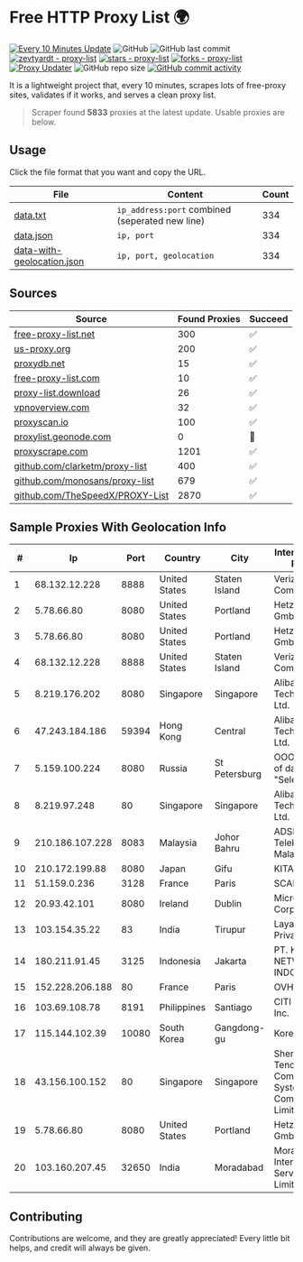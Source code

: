 
# Free HTTP Proxy List 🌍

[![Every 10 Minutes Update](https://github.com/mertguvencli/http-proxy-list/actions/workflows/main.yml/badge.svg?branch=main)](https://github.com/mertguvencli/http-proxy-list/actions/workflows/main.yml)
![GitHub](https://img.shields.io/github/license/mertguvencli/http-proxy-list)
![GitHub last commit](https://img.shields.io/github/last-commit/mertguvencli/http-proxy-list)
[![zevtyardt - proxy-list](https://img.shields.io/static/v1?label=zevtyardt&message=proxy-list&color=blue&logo=github)](https://github.com/zevtyardt/proxy-list "Go to GitHub repo")
[![stars - proxy-list](https://img.shields.io/github/stars/zevtyardt/proxy-list?style=social)](https://github.com/zevtyardt/proxy-list)
[![forks - proxy-list](https://img.shields.io/github/forks/zevtyardt/proxy-list?style=social)](https://github.com/zevtyardt/proxy-list)
[![Proxy Updater](https://github.com/zevtyardt/proxy-list/workflows/Proxy%20Updater/badge.svg)](https://github.com/zevtyardt/proxy-list/actions?query=workflow:"Proxy+Updater")
![GitHub repo size](https://img.shields.io/github/repo-size/zevtyardt/proxy-list)
[![GitHub commit activity](https://img.shields.io/github/commit-activity/m/zevtyardt/proxy-list?logo=commits)](https://github.com/zevtyardt/proxy-list/commits/main)

It is a lightweight project that, every 10 minutes, scrapes lots of free-proxy sites, validates if it works, and serves a clean proxy list.

> Scraper found **5833** proxies at the latest update. Usable proxies are below.

## Usage

Click the file format that you want and copy the URL.

|File|Content|Count|
|----|-------|-----|
|[data.txt](https://raw.githubusercontent.com/mertguvencli/http-proxy-list/main/proxy-list/data.txt)|`ip_address:port` combined (seperated new line)|334|
|[data.json](https://raw.githubusercontent.com/mertguvencli/http-proxy-list/main/proxy-list/data.json)|`ip, port`|334|
|[data-with-geolocation.json](https://raw.githubusercontent.com/mertguvencli/http-proxy-list/main/proxy-list/data-with-geolocation.json)|`ip, port, geolocation`|334|

## Sources

|Source|Found Proxies|Succeed|
|------|-------------|-------|
|[free-proxy-list.net](https://free-proxy-list.net)|300|✅|
|[us-proxy.org](https://www.us-proxy.org)|200|✅|
|[proxydb.net](http://proxydb.net)|15|✅|
|[free-proxy-list.com](https://free-proxy-list.com/?page=&port=&type%5B%5D=http&type%5B%5D=https&up_time=0&search=Search)|10|✅|
|[proxy-list.download](https://www.proxy-list.download/HTTP)|26|✅|
|[vpnoverview.com](https://vpnoverview.com/privacy/anonymous-browsing/free-proxy-servers)|32|✅|
|[proxyscan.io](https://www.proxyscan.io)|100|✅|
|[proxylist.geonode.com](https://proxylist.geonode.com/api/proxy-list?limit=300&page=1&sort_by=lastChecked&sort_type=desc&protocols=http,https)|0|🚫|
|[proxyscrape.com](https://api.proxyscrape.com/v2/?request=displayproxies&protocol=http&timeout=10000&country=all&ssl=all&anonymity=all)|1201|✅|
|[github.com/clarketm/proxy-list](https://raw.githubusercontent.com/clarketm/proxy-list/master/proxy-list-raw.txt)|400|✅|
|[github.com/monosans/proxy-list](https://raw.githubusercontent.com/monosans/proxy-list/main/proxies/http.txt)|679|✅|
|[github.com/TheSpeedX/PROXY-List](https://raw.githubusercontent.com/TheSpeedX/PROXY-List/master/http.txt)|2870|✅|


## Sample Proxies With Geolocation Info

|#|Ip|Port|Country|City|Internet Service Provider|
|-|--|----|-------|----|-------------------------|
|1|68.132.12.228|8888|United States|Staten Island|Verizon Communications|
|2|5.78.66.80|8080|United States|Portland|Hetzner Online GmbH|
|3|5.78.66.80|8080|United States|Portland|Hetzner Online GmbH|
|4|68.132.12.228|8888|United States|Staten Island|Verizon Communications|
|5|8.219.176.202|8080|Singapore|Singapore|Alibaba (US) Technology Co., Ltd.|
|6|47.243.184.186|59394|Hong Kong|Central|Alibaba (US) Technology Co., Ltd.|
|7|5.159.100.224|8080|Russia|St Petersburg|OOO "Network of data-centers "Selectel"|
|8|8.219.97.248|80|Singapore|Singapore|Alibaba (US) Technology Co., Ltd.|
|9|210.186.107.228|8083|Malaysia|Johor Bahru|ADSL Streamyx Telekom Malaysia|
|10|210.172.199.88|8080|Japan|Gifu|KITAGATA|
|11|51.159.0.236|3128|France|Paris|SCALEWAY|
|12|20.93.42.101|8080|Ireland|Dublin|Microsoft Corporation|
|13|103.154.35.22|83|India|Tirupur|Laya Network Private Limited|
|14|180.211.91.45|3125|Indonesia|Jakarta|PT. KINGS NETWORK INDONESIA|
|15|152.228.206.188|80|France|Paris|OVH SAS|
|16|103.69.108.78|8191|Philippines|Santiago|CITI Cableworld Inc.|
|17|115.144.102.39|10080|South Korea|Gangdong-gu|Korea Telecom|
|18|43.156.100.152|80|Singapore|Singapore|Shenzhen Tencent Computer Systems Company Limited|
|19|5.78.66.80|8080|United States|Portland|Hetzner Online GmbH|
|20|103.160.207.45|32650|India|Moradabad|Moradabad Internet Services Private Limited|



## Contributing

Contributions are welcome, and they are greatly appreciated! Every
little bit helps, and credit will always be given.

